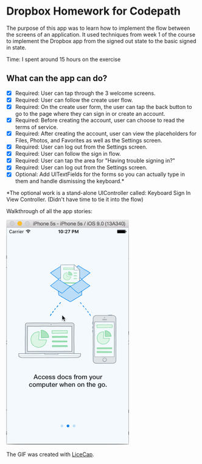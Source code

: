 # Dropbox Homework for Codepath

The purpose of this app was to learn how to implement the flow between the screens of an application. It used techniques from week 1 of the course to implement the Dropbox app from the signed out state to the basic signed in state.

Time: I spent around 15 hours on the exercise

## What can the app can do?

* [x] Required: User can tap through the 3 welcome screens.
* [x] Required: User can follow the create user flow.
* [x] Required: On the create user form, the user can tap the back button to go to the page where they can sign in or create an account.
* [x] Required: Before creating the account, user can choose to read the terms of service.
* [x] Required: After creating the account, user can view the placeholders for Files, Photos, and Favorites as well as the Settings screen.
* [x] Required: User can log out from the Settings screen.
* [x] Required: User can follow the sign in flow.
* [x] Required: User can tap the area for "Having trouble signing in?"
* [x] Required: User can log out from the Settings screen.
* [x] Optional: Add UITextFields for the forms so you can actually type in them and handle dismissing the keyboard.*

*The optional work is a stand-alone UIController called: Keyboard Sign In View Controller.  (Didn't have time to tie it into the flow)



Walkthrough of all the app stories:

![Video Walkthrough](dropbox-homework-demo.gif)


 
The GIF was created with [LiceCap](http://www.cockos.com/licecap/).
